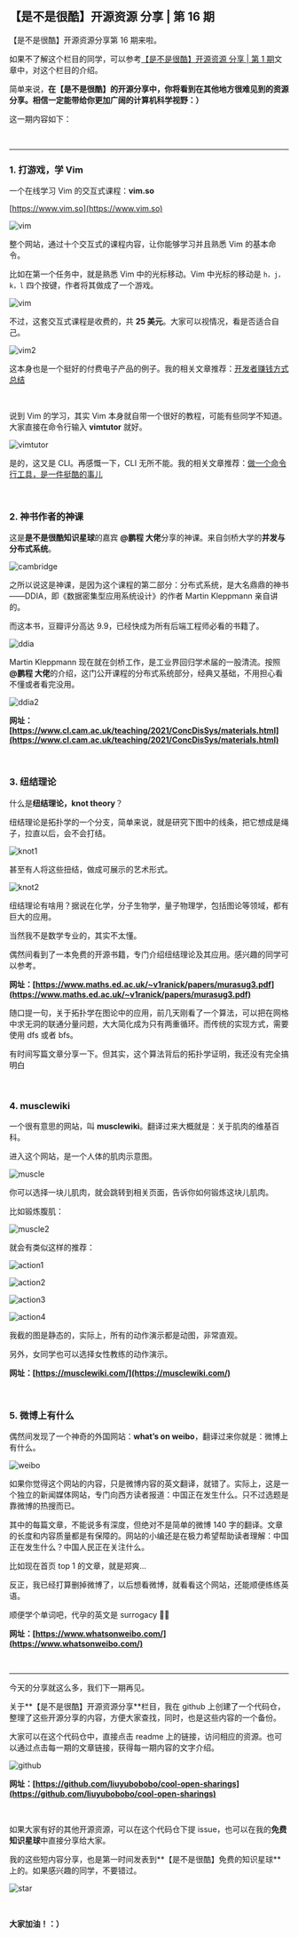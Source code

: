 ## 【是不是很酷】开源资源 分享 | 第 16 期

【是不是很酷】开源资源分享第 16 期来啦。

如果不了解这个栏目的同学，可以参考[【是不是很酷】开源资源 分享 | 第 1 期](../001/)文章中，对这个栏目的介绍。

简单来说，**在【是不是很酷】的开源分享中，你将看到在其他地方很难见到的资源分享。相信一定能带给你更加广阔的计算机科学视野：）**

这一期内容如下：

<br/>

---

### 1. 打游戏，学 Vim

一个在线学习 Vim 的交互式课程：**vim.so**

[https://www.vim.so](https://www.vim.so)

![vim](vim.png)

整个网站，通过十个交互式的课程内容，让你能够学习并且熟悉 Vim 的基本命令。

比如在第一个任务中，就是熟悉 Vim 中的光标移动。Vim 中光标的移动是 ``h，j，k，l`` 四个按键，作者将其做成了一个游戏。

![vim](vim.gif)

不过，这套交互式课程是收费的，共 **25 美元**。大家可以视情况，看是否适合自己。

![vim2](vim2.png)

这本身也是一个挺好的付费电子产品的例子。我的相关文章推荐：[开发者赚钱方式总结](https://mp.weixin.qq.com/s?__biz=MzU4NTIxODYwMQ==&mid=2247486919&idx=1&sn=2ae7727da16fbb1e242f33914f96f6ce&chksm=fd8ca281cafb2b97b7a9f750a133c037c85eacd9677f34c0daa5c07ef3d8b663bc43e70c12b0&scene=21#wechat_redirect)

<br/>

说到 Vim 的学习，其实 Vim 本身就自带一个很好的教程，可能有些同学不知道。大家直接在命令行输入 **vimtutor** 就好。

![vimtutor](vimtutor.png)

是的，这又是 CLI。再感慨一下，CLI 无所不能。我的相关文章推荐：[做一个命令行工具，是一件挺酷的事儿](https://mp.weixin.qq.com/s?__biz=MzU4NTIxODYwMQ==&mid=2247486996&idx=1&sn=026998be582074946d74abcf256549a4&chksm=fd8ca152cafb2844f80c85bba5295190fe8f0c4e804dcb10320417c06f3b63f40df6f53c1270&token=249700941&lang=zh_CN#rd)

<br/>

### 2. 神书作者的神课

这是**是不是很酷知识星球**的嘉宾 **@鹏程 大佬**分享的神课。来自剑桥大学的**并发与分布式系统**。

![cambridge](cambridge.png)

之所以说这是神课，是因为这个课程的第二部分：分布式系统，是大名鼎鼎的神书——DDIA，即《数据密集型应用系统设计》的作者 Martin Kleppmann 亲自讲的。

而这本书，豆瓣评分高达 9.9，已经快成为所有后端工程师必看的书籍了。

![ddia](ddia.png)

Martin Kleppmann 现在就在剑桥工作，是工业界回归学术届的一股清流。按照 **@鹏程 大佬**的介绍，这门公开课程的分布式系统部分，经典又基础，不用担心看不懂或者看完没用。

![ddia2](ddia2.jpg)

**网址：[https://www.cl.cam.ac.uk/teaching/2021/ConcDisSys/materials.html](https://www.cl.cam.ac.uk/teaching/2021/ConcDisSys/materials.html)**

<br/>

### 3. 纽结理论

什么是**纽结理论，knot theory**？

纽结理论是拓扑学的一个分支，简单来说，就是研究下图中的线条，把它想成是绳子，拉直以后，会不会打结。

![knot1](knot1.png)

甚至有人将这些扭结，做成可展示的艺术形式。

![knot2](knot2.jpg)

纽结理论有啥用？据说在化学，分子生物学，量子物理学，包括图论等领域，都有巨大的应用。

当然我不是数学专业的，其实不太懂。

偶然间看到了一本免费的开源书籍，专门介绍纽结理论及其应用。感兴趣的同学可以参考。

**网址：[https://www.maths.ed.ac.uk/~v1ranick/papers/murasug3.pdf](https://www.maths.ed.ac.uk/~v1ranick/papers/murasug3.pdf)**

随口提一句，关于拓扑学在图论中的应用，前几天刚看了一个算法，可以把在网格中求无洞的联通分量问题，大大简化成为只有两重循环。而传统的实现方式，需要使用 dfs 或者 bfs。

有时间写篇文章分享一下。但其实，这个算法背后的拓扑学证明，我还没有完全搞明白

<br/>

### 4. musclewiki

一个很有意思的网站，叫 **musclewiki**。翻译过来大概就是：关于肌肉的维基百科。

进入这个网站，是一个人体的肌肉示意图。

![muscle](muscle.png)

你可以选择一块儿肌肉，就会跳转到相关页面，告诉你如何锻炼这块儿肌肉。

比如锻炼腹肌：

![muscle2](muscle2.png)

就会有类似这样的推荐：

![action1](action1.png)

![action2](action2.png)

![action3](action3.png)

![action4](action4.png)

我截的图是静态的，实际上，所有的动作演示都是动图，非常直观。

另外，女同学也可以选择女性教练的动作演示。

**网址：[https://musclewiki.com/](https://musclewiki.com/)**

<br/>

### 5. 微博上有什么

偶然间发现了一个神奇的外国网站：**what’s on weibo**，翻译过来你就是：微博上有什么。

![weibo](weibo.png)

如果你觉得这个网站的内容，只是微博内容的英文翻译，就错了。实际上，这是一个独立的新闻媒体网站，专门向西方读者报道：中国正在发生什么。只不过选题是靠微博的热搜而已。

其中的每篇文章，不能说多有深度，但绝对不是简单的微博 140 字的翻译。文章的长度和内容质量都是有保障的。网站的小编还是在极力希望帮助读者理解：中国正在发生什么？中国人民正在关注什么。

比如现在首页 top 1 的文章，就是郑爽...

反正，我已经打算删掉微博了，以后想看微博，就看看这个网站，还能顺便练练英语。

顺便学个单词吧，代孕的英文是 surrogacy 🤷‍♂️

**网址：[https://www.whatsonweibo.com/](https://www.whatsonweibo.com/)**

<br/>

---

今天的分享就这么多，我们下一期再见。

关于**【是不是很酷】开源资源分享**栏目，我在 github 上创建了一个代码仓，整理了这些开源分享的内容，方便大家查找，同时，也是这些内容的一个备份。

大家可以在这个代码仓中，直接点击 readme 上的链接，访问相应的资源。也可以通过点击每一期的文章链接，获得每一期内容的文字介绍。

![github](github.png)

**网址：[https://github.com/liuyubobobo/cool-open-sharings](https://github.com/liuyubobobo/cool-open-sharings)**

<br/>

如果大家有好的其他开源资源，可以在这个代码仓下提 issue，也可以在我的**免费知识星球**中直接分享给大家。

我的这些短内容分享，也是第一时间发表到**【是不是很酷】免费的知识星球**上的。如果感兴趣的同学，不要错过。

![star](star.png)

<br/>

**大家加油！：）**